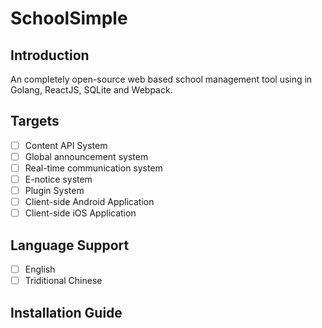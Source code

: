 SchoolSimple
============

## Introduction
An completely open-source web based school management tool using in Golang, ReactJS, SQLite and Webpack.

## Targets
 * [ ] Content API System
 * [ ] Global announcement system
 * [ ] Real-time communication system
 * [ ] E-notice system
 * [ ] Plugin System
 * [ ] Client-side Android Application
 * [ ] Client-side iOS Application

## Language Support
 * [ ] English
 * [ ] Triditional Chinese

## Installation Guide
